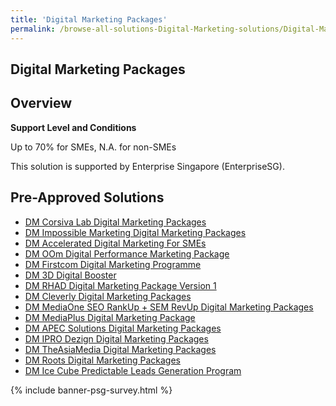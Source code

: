 ```yaml
---
title: 'Digital Marketing Packages'
permalink: /browse-all-solutions-Digital-Marketing-solutions/Digital-Marketing-Packages
---
```


## Digital Marketing Packages
## Overview

**Support Level and Conditions**

Up to 70% for SMEs, N.A. for non-SMEs

This solution is supported by Enterprise Singapore (EnterpriseSG).

## Pre-Approved Solutions

- <a href='/productivity-solutions-grant/solutionrepo/solution2465' target='_blank'>DM Corsiva Lab Digital Marketing Packages</a><br>
- <a href='/productivity-solutions-grant/solutionrepo/solution2470' target='_blank'>DM Impossible Marketing Digital Marketing Packages</a><br>
- <a href='/productivity-solutions-grant/solutionrepo/solution2475' target='_blank'>DM Accelerated Digital Marketing For SMEs</a><br>
- <a href='/productivity-solutions-grant/solutionrepo/solution2526' target='_blank'>DM OOm Digital Performance Marketing Package</a><br>
- <a href='/productivity-solutions-grant/solutionrepo/solution2644' target='_blank'>DM Firstcom Digital Marketing Programme</a><br>
- <a href='/productivity-solutions-grant/solutionrepo/solution2744' target='_blank'>DM 3D Digital Booster</a><br>
- <a href='/productivity-solutions-grant/solutionrepo/solution2797' target='_blank'>DM RHAD Digital Marketing Package Version 1</a><br>
- <a href='/productivity-solutions-grant/solutionrepo/solution2807' target='_blank'>DM Cleverly Digital Marketing Packages</a><br>
- <a href='/productivity-solutions-grant/solutionrepo/solution2855' target='_blank'>DM MediaOne SEO RankUp + SEM RevUp Digital Marketing Packages</a><br>
- <a href='/productivity-solutions-grant/solutionrepo/solution2979' target='_blank'>DM MediaPlus Digital Marketing Package</a><br>
- <a href='/productivity-solutions-grant/solutionrepo/solution3015' target='_blank'>DM APEC Solutions Digital Marketing Packages</a><br>
- <a href='/productivity-solutions-grant/solutionrepo/solution3044' target='_blank'>DM IPRO Dezign Digital Marketing Packages</a><br>
- <a href='/productivity-solutions-grant/solutionrepo/solution3047' target='_blank'>DM TheAsiaMedia Digital Marketing Packages</a><br>
- <a href='/productivity-solutions-grant/solutionrepo/solution3058' target='_blank'>DM Roots Digital Marketing Packages</a><br>
- <a href='/productivity-solutions-grant/solutionrepo/solution3069' target='_blank'>DM Ice Cube Predictable Leads Generation Program</a><br>

{% include banner-psg-survey.html %}
